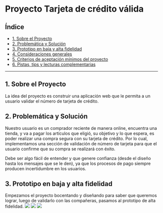 # Proyecto Tarjeta de crédito válida

## Índice

* [1. Sobre el Proyecto](#1-sobre-el-proyecto)
* [2. Problemática y Solución](#2-problemática-y-solución)
* [3. Prototipo en baja y alta fidelidad](#3-prototipo-en-baja-y-alta-fidelidad)
* [4. Consideraciones generales](#4-consideraciones-generales)
* [5. Criterios de aceptación mínimos del proyecto](#5-criterios-de-aceptación-mínimos-del-proyecto)
* [6. Pistas, tips y lecturas complementarias](#6-pistas-tips-y-lecturas-complementarias)

***

## 1.  Sobre el Proyecto
La idea del proyecto es construir una aplicación web que le permita a un usuario validar
el número de tarjeta de crédito. 
## 2. Problemática y Solución
Nuestro usuario es un comprador reciente de manera online, encuentra una tienda, y va a pagar los artículos que eligió, su objetivo y lo que espera, es poder realizar una compra segura con su tarjeta de crédito. Por lo cual, implementamos una sección de validación de número de tarjeta para que el usuario confirme que su compra se realizará con éxito. 

Debe ser algo fácil de entender y que genere confianza (desde el diseño hasta los mensajes que se le den), ya que los procesos de pago siempre producen incertidumbre en los usuarios.

## 3. Prototipo en baja y alta fidelidad
Empezamos el proyecto bocentando y diseñando para saber que queremos lograr, luego de validarlo con las compañeras, pasamos al prototipo de alta fidelidad.
![](https://file%2B.vscode-resource.vscode-cdn.net/c%3A/Users/USUARIO/Downloads/photo_5060343490944281187_y.jpg?version%3D1657728041429)
![](../Downloads/Desktop%20-%202.png)
![](../Downloads/Desktop%20-%203.png)

